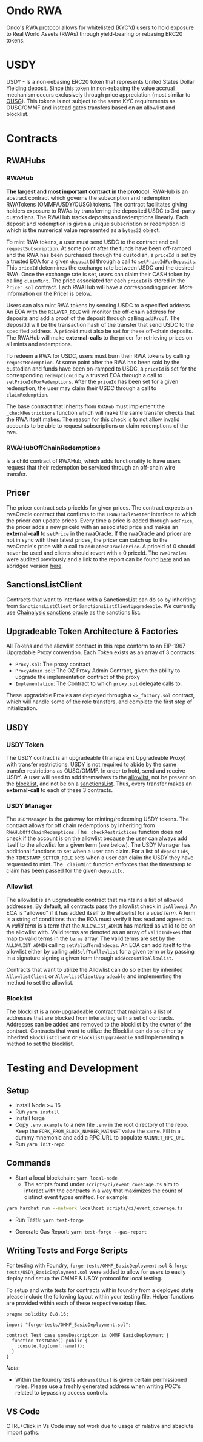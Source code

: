 # Ondo RWA

Ondo's RWA protocol allows for whitelisted (KYC'd) users to hold exposure to Real World Assets (RWAs) through yield-bearing or rebasing ERC20 tokens.

# USDY

USDY - Is a non-rebasing ERC20 token that represents United States Dollar Yielding deposit. Since this token in non-rebasing the value accrual mechanism occurs exclusively through price appreciation (most similar to [OUSG](https://docs.ondo.finance/funds-and-cash-management/asset-strategy#ousg-and-ostb)). This tokens is not subject to the same KYC requirements as OUSG/OMMF and instead gates transfers based on an allowlist and blocklist.

# Contracts

## RWAHubs

### RWAHub

**The largest and most important contract in the protocol.** RWAHub is an abstract contract which governs the subscription and redemption RWATokens (OMMF/USDY/OUSG) tokens. The contract facilitates giving holders exposure to RWAs by transferring the deposited USDC to 3rd-party custodians. The RWAHub tracks deposits and redemptions linearly. Each deposit and redemption is given a unique subscription or redemption Id which is the numerical value represented as a `bytes32` object.

To mint RWA tokens, a user must send USDC to the contract and call `requestSubscription`. At some point after the funds have been off-ramped and the RWA has been purchased through the custodian, a `priceId` is set by a trusted EOA for a given `depositId` through a call to `setPriceIdForDeposits`. This `priceId` determines the exchange rate between USDC and the desired RWA. Once the exchange rate is set, users can claim their CASH token by calling `claimMint`. The price associated for each `priceId` is stored in the `Pricer.sol` contract. Each RWAHub will have a corresponding pricer. More information on the Pricer is below.

Users can also mint RWA tokens by sending USDC to a specified address. An EOA with the `RELAYER_ROLE` will monitor the off-chain address for deposits and add a proof of the deposit through calling `addProof`. The depositId will be the transaction hash of the transfer that send USDC to the specified address. A `priceId` must also be set for these off-chain deposits. The RWAHub will make **external-calls** to the pricer for retrieving prices on all mints and redemptions.

To redeem a RWA for USDC, users must burn their RWA tokens by calling `requestRedemption`. At some point after the RWA has been sold by the custodian and funds have been on-ramped to USDC, a `priceId` is set for the corresponding `redemptionId` by a trusted EOA through a call to `setPriceIdForRedemptions`. After the `priceId` has been set for a given redemption, the user may claim their USDC through a call to `claimRedemption`.

The base contract that inherits from `RWAHub` must implement the `_checkRestrictions` function which will make the same transfer checks that the RWA itself makes. The reason for this check is to not allow invalid accounts to be able to request subscriptions or claim redemptions of the rwa.

### RWAHubOffChainRedemptions

Is a child contract of RWAHub, which adds functionality to have users request that their redemption be serviced through an off-chain wire transfer.

## Pricer

The pricer contract sets priceIds for given prices. The contract expects an rwaOracle contract that confirms to the `IRWAOracleSetter` interface to which the pricer can update prices. Every time a price is added through `addPrice`, the pricer adds a new priceId with an associated price and makes an **external-call** to `setPrice` in the rwaOracle. If the rwaOracle and pricer are not in sync with their latest prices, the pricer can catch up to the rwaOracle's price with a call to `addLatestOraclePrice`. A priceId of 0 should never be used and clients should revert with a 0 priceId. The `rwaOracles` were audited previously and a link to the report can be found [here](https://drive.google.com/file/d/1hdP63ACMdXz-a70Hu6Kromfnw6ixAx-4/view?usp=sharing) and an abridged version [here](https://hackmd.io/CQf5dztDTzWBu29Qat8X7A?view).

## SanctionsListClient

Contracts that want to interface with a SanctionsList can do so by inheriting from `SanctionsListClient` or `SanctionsListClientUpgradeable`. We currently use [Chainalysis sanctions oracle](https://go.chainalysis.com/chainalysis-oracle-docs.html) as the sanctions list.

## Upgradeable Token Architecture & Factories

All Tokens and the allowlist contract in this repo conform to an EIP-1967 Upgradable Proxy convention. Each Token exists as an array of 3 contracts:

- `Proxy.sol`: The proxy contract
- `ProxyAdmin.sol`: The OZ Proxy Admin Contract, given the ability to upgrade the implementation contract of the proxy
- `Implementation`: The Contract to which `proxy.sol` delegate calls to.

These upgradable Proxies are deployed through a `<>_factory.sol` contract, which will handle some of the role transfers, and complete the first step of initialization.

## USDY

### USDY Token

The USDY contract is an upgradeable (Transparent Upgradeable Proxy) with transfer restrictions. USDY is not required to abide by the same transfer restrictions as OUSG/OMMF. In order to hold, send and receive USDY. A user will need to add themselves to the [allowlist](contracts/usdy/allowlist/AllowlistUpgradeable.sol), not be present on the [blocklist](contracts/usdy/blocklist/Blocklist.sol), and not be on a [sanctionsList](https://etherscan.io/address/0x40C57923924B5c5c5455c48D93317139ADDaC8fb).
Thus, every transfer makes an **external-call** to each of these 3 contracts.

### USDY Manager

The `USDYManager` is the gateway for minting/redeeming USDY tokens. The contract allows for off chain redemptions by inheriting from `RWAHubOffChainRedemptions`. The `_checkRestrictions` function does not check if the account is on the allowlist because the user can always add itself to the allowlist for a given term (see below). The USDY Manager has additional functions to set when a user can claim. For a list of `depositIds`, the `TIMESTAMP_SETTER_ROLE` sets when a user can claim the USDY they have requested to mint. The `_claimMint` function enforces that the timestamp to claim has been passed for the given `depositId`.

### Allowlist

The allowlist is an upgradeable contract that maintains a list of allowed addresses. By default, all contracts pass the allowlist check in `isAllowed`. An EOA is "allowed" if it has added itself to the allowlist for a _valid term_. A term is a string of conditions that the EOA must verify it has read and agreed to. A _valid term_ is a term that the `ALLOWLIST_ADMIN` has marked as valid to be on the allowlist with. Valid terms are denoted as an array of `validIndexes` that map to valid terms in the `terms` array. The valid terms are set by the `ALLOWLIST_ADMIN` calling `setValidTermIndexes`. An EOA can add itself to the allowlist either by calling `addSelfToAllowlist` for a given term or by passing in a signature signing a given term through `addAccountToAllowlist`.

Contracts that want to utilize the Allowlist can do so either by inherited `AllowlistClient` or `AllowlistClientUpgradeable` and implementing the method to set the allowlist.

### Blocklist

The blocklist is a non-upgradeable contract that maintains a list of addresses that are blocked from interacting with a set of contracts. Addresses can be added and removed to the blocklist by the owner of the contract. Contracts that want to utilize the Blocklist can do so either by inherited `BlocklistClient` or `BlocklistUpgradeable` and implementing a method to set the blocklist.

# Testing and Development

## Setup

- Install Node >= 16
- Run `yarn install`
- Install forge
- Copy `.env.example` to a new file `.env` in the root directory of the repo. Keep the `FORK_FROM_BLOCK_NUMBER_MAINNET` value the same. Fill in a dummy mnemonic and add a RPC_URL to populate `MAINNET_RPC_URL`.
- Run `yarn init-repo`

## Commands

- Start a local blockchain: `yarn local-node`
  - The scripts found under `scripts/ci/event_coverage.ts` aim to interact with the contracts in a way that maximizes the count of distinct event types emitted. For example:

```sh
yarn hardhat run --network localhost scripts/ci/event_coverage.ts
```

- Run Tests: `yarn test-forge`

- Generate Gas Report: `yarn test-forge --gas-report`

## Writing Tests and Forge Scripts

For testing with Foundry, `forge-tests/OMMF_BasicDeployment.sol` & `forge-tests/USDY_BasicDeployment.sol` were added to allow for users to easily deploy and setup the OMMF & USDY protocol for local testing.

To setup and write tests for contracts within foundry from a deployed state please include the following layout within your testing file. Helper functions are provided within each of these respective setup files.

```solidity
pragma solidity 0.8.16;

import "forge-tests/OMMF_BasicDeployment.sol";

contract Test_case_someDescription is OMMF_BasicDeployment {
  function testName() public {
    console.log(ommf.name());
  }
}
```

_Note_:

- Within the foundry tests `address(this)` is given certain permissioned roles. Please use a freshly generated address when writing POC's related to bypassing access controls.

## VS Code

CTRL+Click in Vs Code may not work due to usage of relative and absolute import paths.
